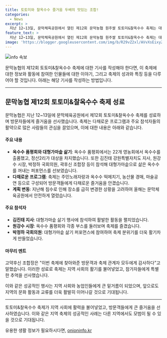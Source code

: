 ```yaml
---
title: 토토미와 찰옥수수 즐거움 두배의 맛있는 조합!
categories:
  - News
excerpt: >
  지난 12~13일, 문막체육공원에서 열린 제12회 문막농협 원주쌀 토토미&찰옥수수 축제는 대형가마솥으로 삶은 옥수수와 다채로운 프로그램으로 방문객을 즐겁게 만들었다. 김진태 지사, 원강수 시장, 박정하 국회의원 등 주요 참석자들의 참여로 더욱 활기찬 분위기를 조성했으며, 특히 정산2리가 대상을 차지한 옥수수 품평회와 먹거리 부스가 눈길을 끌었다. 장마철 침수 우려에도 불구하고 안전하게 열린 이번 축제는 방문객과 관계자들에게 큰 감사를 전했다.
feature_text: >
  지난 12~13일, 문막체육공원에서 열린 제12회 문막농협 원주쌀 토토미&찰옥수수 축제는 대형가마솥으로 삶은 옥수수와 다채로운 프로그램으로 방문객을 즐겁게 만들었다. 김진태 지사, 원강수 시장, 박정하 국회의원 등 주요 참석자들의 참여로 더욱 활기찬 분위기를 조성했으며, 특히 정산2리가 대상을 차지한 옥수수 품평회와 먹거리 부스가 눈길을 끌었다. 장마철 침수 우려에도 불구하고 안전하게 열린 이번 축제는 방문객과 관계자들에게 큰 감사를 전했다.
image: 'https://blogger.googleusercontent.com/img/b/R29vZ2xl/AVvXsEixyZcFfHzMRdzZMjFBmAUKJYCLCGyLL1o632UiGVXcaFdKo_bkvkuCioo0uUKlGfBVcT3P84aROyZIXSBEx3Aw5nCQ3pTgDom1WDC4m8eifvWiAmWEEVb4x6G_l8C0QH225ldMjyaFvpxGEBGNO37VmDTDMHGhJPq73UglMfDca1-0aw/s1600/blogspot.png'
---
```


<p><img src="https://blogger.googleusercontent.com/img/b/R29vZ2xl/AVvXsEixyZcFfHzMRdzZMjFBmAUKJYCLCGyLL1o632UiGVXcaFdKo_bkvkuCioo0uUKlGfBVcT3P84aROyZIXSBEx3Aw5nCQ3pTgDom1WDC4m8eifvWiAmWEEVb4x6G_l8C0QH225ldMjyaFvpxGEBGNO37VmDTDMHGhJPq73UglMfDca1-0aw/s1600/blogspot.png" alt="info 속보" /></p>

<p>문막농협의 제12회 토토미&amp;찰옥수수 축제에 대한 기사를 작성해야 한다면, 이 축제에 대한 정보와 활동에 참여한 인물들에 대한 이야기, 그리고 축제의 성과와 특징 등을 다루어야 할 것입니다. 아래는 해당 기사를 작성하는 방법입니다.</p>

<hr />

<h2 data-ke-size="size26">문막농협 제12회 토토미&찰옥수수 축제 성료</h2>

<p>문막농협은 지난 12~13일에 문막체육공원에서 제12회 토토미&amp;찰옥수수 축제를 성료하며 방문자들에게 즐거움을 선사했습니다. 축제는 다채로운 프로그램과 주요 참석자들의 활약으로 많은 사람들의 관심을 끌었으며, 이에 대한 내용은 아래와 같습니다.</p>

<h4>주요 내용</h4>

<ul>
<li><strong>옥수수 품평회와 대형가마솥 삶기</strong>: 옥수수 품평회에서는 22개 영농회에서 옥수수를 출품했고, 정산2리가 대상을 차지했습니다. 또한 김진태 강원특별자치도 지사, 원강수 시장, 박정하 국회의원, 곽후신 조합장 등이 참석해 대형가마솥으로 삶은 옥수수를 꺼내는 퍼포먼스를 선보였습니다.</li>
<li><strong>다채로운 프로그램</strong>: 축제는 주민노래자랑과 옥수수 떡메치기, 농산물 경매, 마술공연 등으로 구성되어 방문객들에게 다채로운 즐거움을 안겼습니다.</li>
<li><strong>계획 변동</strong>: 지난해 침수로 인해 장소를 급히 변경한 상황을 고려하여 올해는 문막체육공원에서 안전하게 열렸습니다.</li>
</ul>

<h4>주요 참석자</h4>

<ul>
<li><strong>김진태 지사</strong>: 대형가마솥 삶기 행사에 참석하여 활발한 활동을 펼치었습니다.</li>
<li><strong>원강수 시장</strong>: 옥수수 품평회와 각종 부스를 둘러보며 축제를 즐겼습니다.</li>
<li><strong>박정하 국회의원</strong>: 대형가마솥 삶기 퍼포먼스에 참여하여 축제 분위기를 더욱 활기차게 만들었습니다.</li>
</ul>

<h4>마무리 멘트</h4>

<p>고약후신 조합장은 "이번 축제에 찾아와준 방문객과 축제 관계자 모두에게 감사하다"고 말했습니다. 이러한 성료로 축제는 지역 사회의 활기를 불어넣었고, 참가자들에게 특별한 추억을 선사했습니다.</p>

<p>이와 같은 성공적인 행사는 지역 사회와 농업인들에게 큰 밑거름이 되었으며, 앞으로도 지역의 문화 활동과 교류를 더욱 활발히 이어나갈 것으로 기대됩니다.</p>

<hr />

<p>토토미&amp;찰옥수수 축제가 지역 사회에 활력을 불어넣었고, 방문객들에게 큰 즐거움을 선사하였습니다. 이와 같은 지역 축제의 성공적인 사례는 다른 지역에서도 모범이 될 수 있을 것으로 기대됩니다.</p>
유용한 생활 정보가 필요하시다면, <a href="https://onioninfo.kr" rel="dofollow">onioninfo.kr</a>


